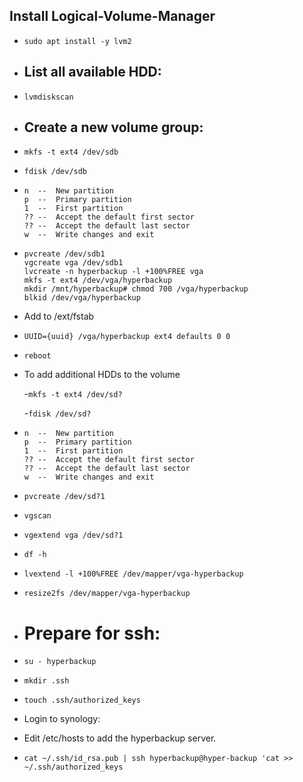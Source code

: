 ## Install Logical-Volume-Manager
- `sudo apt install -y lvm2`
- ## List all available HDD:
- `lvmdiskscan`
- ## Create a new volume group:
- `mkfs -t ext4 /dev/sdb`
- `fdisk /dev/sdb`
- ```
  n  --  New partition
  p  --  Primary partition
  1  --  First partition
  ?? --  Accept the default first sector
  ?? --  Accept the default last sector
  w  --  Write changes and exit
  ```
- ```
  pvcreate /dev/sdb1
  vgcreate vga /dev/sdb1
  lvcreate -n hyperbackup -l +100%FREE vga
  mkfs -t ext4 /dev/vga/hyperbackup
  mkdir /mnt/hyperbackup# chmod 700 /vga/hyperbackup
  blkid /dev/vga/hyperbackup
  ```
- Add to /ext/fstab
- ```
  UUID={uuid} /vga/hyperbackup ext4 defaults 0 0
  ```
- `reboot`
- To add additional HDDs to the volume
  
  -`mkfs -t ext4 /dev/sd?`
  
  -`fdisk /dev/sd?`
- ```
  n  --  New partition
  p  --  Primary partition
  1  --  First partition
  ?? --  Accept the default first sector
  ?? --  Accept the default last sector
  w  --  Write changes and exit
  ```
- `pvcreate /dev/sd?1`
- `vgscan`
- `vgextend vga /dev/sd?1`
- `df -h`
- `lvextend -l +100%FREE /dev/mapper/vga-hyperbackup`
- `resize2fs /dev/mapper/vga-hyperbackup`
- #  Prepare for ssh:
- `su - hyperbackup`
- `mkdir .ssh`
- `touch .ssh/authorized_keys`
- Login to synology:
- Edit /etc/hosts to add the hyperbackup server.
- `cat ~/.ssh/id_rsa.pub | ssh hyperbackup@hyper-backup 'cat >> ~/.ssh/authorized_keys`